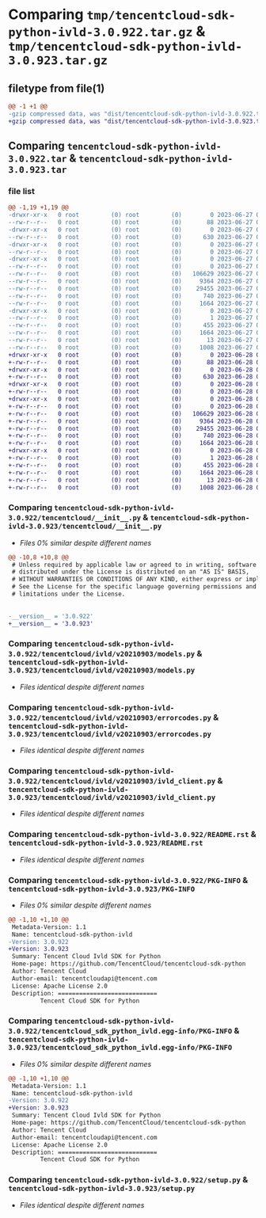 # Comparing `tmp/tencentcloud-sdk-python-ivld-3.0.922.tar.gz` & `tmp/tencentcloud-sdk-python-ivld-3.0.923.tar.gz`

## filetype from file(1)

```diff
@@ -1 +1 @@
-gzip compressed data, was "dist/tencentcloud-sdk-python-ivld-3.0.922.tar", last modified: Tue Jun 27 00:27:28 2023, max compression
+gzip compressed data, was "dist/tencentcloud-sdk-python-ivld-3.0.923.tar", last modified: Wed Jun 28 00:29:59 2023, max compression
```

## Comparing `tencentcloud-sdk-python-ivld-3.0.922.tar` & `tencentcloud-sdk-python-ivld-3.0.923.tar`

### file list

```diff
@@ -1,19 +1,19 @@
-drwxr-xr-x   0 root         (0) root         (0)        0 2023-06-27 00:27:28.000000 tencentcloud-sdk-python-ivld-3.0.922/
--rw-r--r--   0 root         (0) root         (0)       88 2023-06-27 00:27:28.000000 tencentcloud-sdk-python-ivld-3.0.922/setup.cfg
-drwxr-xr-x   0 root         (0) root         (0)        0 2023-06-27 00:27:28.000000 tencentcloud-sdk-python-ivld-3.0.922/tencentcloud/
--rw-r--r--   0 root         (0) root         (0)      630 2023-06-27 00:27:28.000000 tencentcloud-sdk-python-ivld-3.0.922/tencentcloud/__init__.py
-drwxr-xr-x   0 root         (0) root         (0)        0 2023-06-27 00:27:28.000000 tencentcloud-sdk-python-ivld-3.0.922/tencentcloud/ivld/
--rw-r--r--   0 root         (0) root         (0)        0 2023-06-27 00:27:28.000000 tencentcloud-sdk-python-ivld-3.0.922/tencentcloud/ivld/__init__.py
-drwxr-xr-x   0 root         (0) root         (0)        0 2023-06-27 00:27:28.000000 tencentcloud-sdk-python-ivld-3.0.922/tencentcloud/ivld/v20210903/
--rw-r--r--   0 root         (0) root         (0)        0 2023-06-27 00:27:28.000000 tencentcloud-sdk-python-ivld-3.0.922/tencentcloud/ivld/v20210903/__init__.py
--rw-r--r--   0 root         (0) root         (0)   106629 2023-06-27 00:27:28.000000 tencentcloud-sdk-python-ivld-3.0.922/tencentcloud/ivld/v20210903/models.py
--rw-r--r--   0 root         (0) root         (0)     9364 2023-06-27 00:27:28.000000 tencentcloud-sdk-python-ivld-3.0.922/tencentcloud/ivld/v20210903/errorcodes.py
--rw-r--r--   0 root         (0) root         (0)    29455 2023-06-27 00:27:28.000000 tencentcloud-sdk-python-ivld-3.0.922/tencentcloud/ivld/v20210903/ivld_client.py
--rw-r--r--   0 root         (0) root         (0)      740 2023-06-27 00:27:28.000000 tencentcloud-sdk-python-ivld-3.0.922/README.rst
--rw-r--r--   0 root         (0) root         (0)     1664 2023-06-27 00:27:28.000000 tencentcloud-sdk-python-ivld-3.0.922/PKG-INFO
-drwxr-xr-x   0 root         (0) root         (0)        0 2023-06-27 00:27:28.000000 tencentcloud-sdk-python-ivld-3.0.922/tencentcloud_sdk_python_ivld.egg-info/
--rw-r--r--   0 root         (0) root         (0)        1 2023-06-27 00:27:28.000000 tencentcloud-sdk-python-ivld-3.0.922/tencentcloud_sdk_python_ivld.egg-info/dependency_links.txt
--rw-r--r--   0 root         (0) root         (0)      455 2023-06-27 00:27:28.000000 tencentcloud-sdk-python-ivld-3.0.922/tencentcloud_sdk_python_ivld.egg-info/SOURCES.txt
--rw-r--r--   0 root         (0) root         (0)     1664 2023-06-27 00:27:28.000000 tencentcloud-sdk-python-ivld-3.0.922/tencentcloud_sdk_python_ivld.egg-info/PKG-INFO
--rw-r--r--   0 root         (0) root         (0)       13 2023-06-27 00:27:28.000000 tencentcloud-sdk-python-ivld-3.0.922/tencentcloud_sdk_python_ivld.egg-info/top_level.txt
--rw-r--r--   0 root         (0) root         (0)     1008 2023-06-27 00:27:28.000000 tencentcloud-sdk-python-ivld-3.0.922/setup.py
+drwxr-xr-x   0 root         (0) root         (0)        0 2023-06-28 00:29:59.000000 tencentcloud-sdk-python-ivld-3.0.923/
+-rw-r--r--   0 root         (0) root         (0)       88 2023-06-28 00:29:59.000000 tencentcloud-sdk-python-ivld-3.0.923/setup.cfg
+drwxr-xr-x   0 root         (0) root         (0)        0 2023-06-28 00:29:59.000000 tencentcloud-sdk-python-ivld-3.0.923/tencentcloud/
+-rw-r--r--   0 root         (0) root         (0)      630 2023-06-28 00:29:59.000000 tencentcloud-sdk-python-ivld-3.0.923/tencentcloud/__init__.py
+drwxr-xr-x   0 root         (0) root         (0)        0 2023-06-28 00:29:59.000000 tencentcloud-sdk-python-ivld-3.0.923/tencentcloud/ivld/
+-rw-r--r--   0 root         (0) root         (0)        0 2023-06-28 00:29:59.000000 tencentcloud-sdk-python-ivld-3.0.923/tencentcloud/ivld/__init__.py
+drwxr-xr-x   0 root         (0) root         (0)        0 2023-06-28 00:29:59.000000 tencentcloud-sdk-python-ivld-3.0.923/tencentcloud/ivld/v20210903/
+-rw-r--r--   0 root         (0) root         (0)        0 2023-06-28 00:29:59.000000 tencentcloud-sdk-python-ivld-3.0.923/tencentcloud/ivld/v20210903/__init__.py
+-rw-r--r--   0 root         (0) root         (0)   106629 2023-06-28 00:29:59.000000 tencentcloud-sdk-python-ivld-3.0.923/tencentcloud/ivld/v20210903/models.py
+-rw-r--r--   0 root         (0) root         (0)     9364 2023-06-28 00:29:59.000000 tencentcloud-sdk-python-ivld-3.0.923/tencentcloud/ivld/v20210903/errorcodes.py
+-rw-r--r--   0 root         (0) root         (0)    29455 2023-06-28 00:29:59.000000 tencentcloud-sdk-python-ivld-3.0.923/tencentcloud/ivld/v20210903/ivld_client.py
+-rw-r--r--   0 root         (0) root         (0)      740 2023-06-28 00:29:59.000000 tencentcloud-sdk-python-ivld-3.0.923/README.rst
+-rw-r--r--   0 root         (0) root         (0)     1664 2023-06-28 00:29:59.000000 tencentcloud-sdk-python-ivld-3.0.923/PKG-INFO
+drwxr-xr-x   0 root         (0) root         (0)        0 2023-06-28 00:29:59.000000 tencentcloud-sdk-python-ivld-3.0.923/tencentcloud_sdk_python_ivld.egg-info/
+-rw-r--r--   0 root         (0) root         (0)        1 2023-06-28 00:29:59.000000 tencentcloud-sdk-python-ivld-3.0.923/tencentcloud_sdk_python_ivld.egg-info/dependency_links.txt
+-rw-r--r--   0 root         (0) root         (0)      455 2023-06-28 00:29:59.000000 tencentcloud-sdk-python-ivld-3.0.923/tencentcloud_sdk_python_ivld.egg-info/SOURCES.txt
+-rw-r--r--   0 root         (0) root         (0)     1664 2023-06-28 00:29:59.000000 tencentcloud-sdk-python-ivld-3.0.923/tencentcloud_sdk_python_ivld.egg-info/PKG-INFO
+-rw-r--r--   0 root         (0) root         (0)       13 2023-06-28 00:29:59.000000 tencentcloud-sdk-python-ivld-3.0.923/tencentcloud_sdk_python_ivld.egg-info/top_level.txt
+-rw-r--r--   0 root         (0) root         (0)     1008 2023-06-28 00:29:59.000000 tencentcloud-sdk-python-ivld-3.0.923/setup.py
```

### Comparing `tencentcloud-sdk-python-ivld-3.0.922/tencentcloud/__init__.py` & `tencentcloud-sdk-python-ivld-3.0.923/tencentcloud/__init__.py`

 * *Files 0% similar despite different names*

```diff
@@ -10,8 +10,8 @@
 # Unless required by applicable law or agreed to in writing, software
 # distributed under the License is distributed on an "AS IS" BASIS,
 # WITHOUT WARRANTIES OR CONDITIONS OF ANY KIND, either express or implied.
 # See the License for the specific language governing permissions and
 # limitations under the License.
 
 
-__version__ = '3.0.922'
+__version__ = '3.0.923'
```

### Comparing `tencentcloud-sdk-python-ivld-3.0.922/tencentcloud/ivld/v20210903/models.py` & `tencentcloud-sdk-python-ivld-3.0.923/tencentcloud/ivld/v20210903/models.py`

 * *Files identical despite different names*

### Comparing `tencentcloud-sdk-python-ivld-3.0.922/tencentcloud/ivld/v20210903/errorcodes.py` & `tencentcloud-sdk-python-ivld-3.0.923/tencentcloud/ivld/v20210903/errorcodes.py`

 * *Files identical despite different names*

### Comparing `tencentcloud-sdk-python-ivld-3.0.922/tencentcloud/ivld/v20210903/ivld_client.py` & `tencentcloud-sdk-python-ivld-3.0.923/tencentcloud/ivld/v20210903/ivld_client.py`

 * *Files identical despite different names*

### Comparing `tencentcloud-sdk-python-ivld-3.0.922/README.rst` & `tencentcloud-sdk-python-ivld-3.0.923/README.rst`

 * *Files identical despite different names*

### Comparing `tencentcloud-sdk-python-ivld-3.0.922/PKG-INFO` & `tencentcloud-sdk-python-ivld-3.0.923/PKG-INFO`

 * *Files 0% similar despite different names*

```diff
@@ -1,10 +1,10 @@
 Metadata-Version: 1.1
 Name: tencentcloud-sdk-python-ivld
-Version: 3.0.922
+Version: 3.0.923
 Summary: Tencent Cloud Ivld SDK for Python
 Home-page: https://github.com/TencentCloud/tencentcloud-sdk-python
 Author: Tencent Cloud
 Author-email: tencentcloudapi@tencent.com
 License: Apache License 2.0
 Description: ============================
         Tencent Cloud SDK for Python
```

### Comparing `tencentcloud-sdk-python-ivld-3.0.922/tencentcloud_sdk_python_ivld.egg-info/PKG-INFO` & `tencentcloud-sdk-python-ivld-3.0.923/tencentcloud_sdk_python_ivld.egg-info/PKG-INFO`

 * *Files 0% similar despite different names*

```diff
@@ -1,10 +1,10 @@
 Metadata-Version: 1.1
 Name: tencentcloud-sdk-python-ivld
-Version: 3.0.922
+Version: 3.0.923
 Summary: Tencent Cloud Ivld SDK for Python
 Home-page: https://github.com/TencentCloud/tencentcloud-sdk-python
 Author: Tencent Cloud
 Author-email: tencentcloudapi@tencent.com
 License: Apache License 2.0
 Description: ============================
         Tencent Cloud SDK for Python
```

### Comparing `tencentcloud-sdk-python-ivld-3.0.922/setup.py` & `tencentcloud-sdk-python-ivld-3.0.923/setup.py`

 * *Files identical despite different names*

